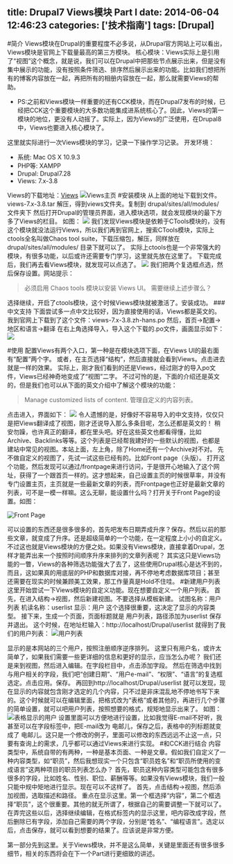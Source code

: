 title: Drupal7 Views模块   Part I
date: 2014-06-04 12:46:23
categories: ['技术指南']
tags: [Drupal]
---
#简介
Views模块在Drupal的重要程度不必多说，从Drupal官方网站上可以看出，Views模块是官网上下载量最高的第三方模块。
核心模块：Views实际上是引用了“视图”这个概念，就是说，我们可以在Drupal中把那些节点展示出来，但是没有集中展示的功能，没有按照条件筛选、排序然后展示出来的功能。比如我们想把所有的博客内容放在一起，再把所有的相册内容放在一起，那么就需要Views的帮助。

* PS:之前和Views模块一样重要的还有CCK模块，而在Drupal7发布的时候，已经把CCK这个重要模块的大多数功能集成进系统核心了。因此，Views的第一模块的地位，更没有人动摇了。实际上，因为Views的广泛使用，在Drupal8中，Views也要进入核心模块了。

这里就实际进行一次Views模块的学习，记录一下操作学习记录。
开发环境：

* 系统: Mac OS X 10.9.3
* PHP等: XAMPP
* Drupal: Drupal7.28
* Views: 7.x-3.8

<!--more-->
Views的下载地址：[Views](http://drupal.org/project/views)
![Views主页](http://i13.tietuku.com/c7fa6e3b67f998ff.png)
#安装模块
从上面的地址下载到文件。views-7.x-3.8.tar
解压，得到views文件夹。复制到 drupal/sites/all/modules/ 文件夹下
然后打开Drupal的管理员界面，进入模块选项，就会发现模块的最下方多了Views的栏目。
如图：
![](http://i13.tietuku.com/c7fa6e3b67f998ff.png)
我们发现Views模块是依赖于CTools模块的，没有这个模块就没法运行Views，所以我们再到官网上，搜索CTools模块，实际上ctools全名叫做Chaos tool suite，下载压缩包，解压，同样放在 drupal/sites/all/modules/ 目录下就可以了。
实际上ctools也是一个非常强大的模块，有很多功能，以后或许还需要专门学习，这里就先放在这里了。
下载完成后，我们再去看Views模块，就发现可以点选了。
![](http://i13.tietuku.com/7fee341e00522739.png)
我们把两个复选框点选，然后保存设置。网站提示：
>必须启用 Chaos tools 模块以安装 Views UI。
>需要继续上述步骤么？

选择继续，开启了ctools模块，这个时候Views模块就被激活了。安装成功。
###中文支持
下面尝试多一点中文比较好，因为直接使用的话，Views都是英文的。
我到官网上下载到了这个文件：views-7.x-3.8.zh-hans.po
然后，首页->配置->地区和语言->翻译
在右上角选择导入，导入这个下载的.po文件，画面显示如下：
![](http://i13.tietuku.com/2b51564ef245c846.png)

#使用
配置Views有两个入口，第一种是在模块选项下面，在Views UI的最右面有“配置”两个字。
或者，在主页选择“结构”，然后直接就会看到Views。点击进去就是一样的效果。
实际上，刚才我们看到的还是Views，经过刚才的导入po文件，Views已经神奇地变成了“视图”二字。
不过可怜的是，下面的介绍还是英文的，但是我们也可以从下面的英文介绍中了解这个模块的功能：

>Manage customized lists of content.
>管理自定义的内容列表。

点击进入，界面如下：
![](http://i13.tietuku.com/bb5437a6ab25a824.png)
令人遗憾的是，好像好不容易导入的中文支持，仅仅只是把Views翻译成了视图，刚才还说导入那么多条目呢，怎么还都是英文的！
稍安勿躁，也许真正的翻译，都在里头吧。好在这些英文也都看得懂，比如Archive、Backlinks等等。这个列表是已经帮我建好的一些默认的视图，也都是建站中常见的视图。本站上面，左上角，除了Home还有一个Archive对不对。
先不做自定义的视图了，先试一试这些已经有的。比如Front page（头版）。
打开这个功能，然后发现可以通过/frontpage来进行访问，于是很开心地输入了这个网址，获得了一个跟首页一样的。这才想起来，自己设置主页的时候很草率，并没有专门设置主页，主页就是一些最新文章的列表，而Frontpage也正好是最新文章的列表，可不是一模一样嘛。这么无聊，能设置什么吗？打开关于Front Page的设置。如图：

![Front Page](http://i13.tietuku.com/fdfd9f7a24ee41a8.png)

可以设置的东西还是很多很多的，首先吧发布日期弄成升序？保存。然后以前的那些文章，就变成了升序。还是超级简单的一个功能，在一定程度上小小的自定义。不过这也就是Views模块的方便之处。如果没有Views模块，直接拿着Drupal，怎样才能弄出来一个按照时间顺序升序来排列的文章列表呢？
其实这只是Views功能的一瞥，Views的各种筛选功能强大了去了，这些使用Drupal核心是达不到的，而且，这如果真的用底层的PHP和数据库对接，再不停地考虑数据库项目；甚至还需要在现实的时候兼顾美工效果，那工作量真是Hold不住哇。
#新建用户列表
这里开始尝试一下Views模块的自定义功能。现在想要自定义一个用户列表。
首先，在进入结构->视图，然后新建视图。不要选择从模板新建。
试图名称：用户列表
机读名称：userlist
显示：用户
这个选择很重要，这决定了显示的内容类型。
接下来，生成一个页面，页面标题就是 用户列表，路径添加为userlist
保存并退出。
这个时候，在地址栏输入：http://localhost/Drupal/userlist 就得到了我们的用户列表：
![用户列表](http://i13.tietuku.com/27206e05e506f148.png)

显示的是本网站的三个用户，按照注册顺序逆序排列。
这里只有用户名，或许太简单了，如果我们需要一些更详细的信息和更好的显示，应当怎么办呢？
我们还是来到视图，然后进入编辑。在字段栏目中，点击添加字段。
然后在筛选中找到与用户相关的字段，我们吧“创建日期”、“用户e-mail”、“权限”、“语言”的复选框选定。点击应用。保存。
再回到http://localhost/Drupal/userlist 就可以发现，现在显示的内容就包含刚才选定的几个内容，只不过是非床混乱地不停地书写下来的。这个时候就可以在编辑里面，把格式改为“表格”或者其他的，再进行几个步骤的简单设置，就可以吧用户列表，按照想要的格式，规矩地显示出来了。
如图：
![表格显示的用户](http://i13.tietuku.com/f7852167174d1d78.png)
设置里面可以方便地进行设置，比如我觉得E-mail不好听，我甚至可以在字段标签中，把E-mail改为 电邮儿，保存之后，表格中的列标题就变成了 电邮儿。这只是一个修改的例子，里面可以修改的东西远远不止这一点，只要有查询上的需求，几乎都可以通过Views来进行实现。
#和CCK进行结合
内容类型中，系统自带的有两种，一种是基本页面、一种是文章。假如我们自定义了一种内容类型，如“职员”，然后我想现实一个只包含“职员姓名”和“职员所使用的变成语言”这两种项目的职员列表怎么办？
首先，职员这种内容类型可能包含有很多很多的字段，比如姓名、性别、职位、薪酬等等。如果没有Views模块，我们一般只能中规中矩地进行显示。现在可以不这样了。
首先，点击结构->视图，然后添加视图，选取描述和路径。
重点在显示这里。第一个框选择“内容”，第二个框选择“职员”，这个很重要。其他的就无所谓了，根据自己的需要调整一下就可以了。
在弄完这些以后，选择继续编辑，在格式标签内的显示这里，吧内容改成字段，然后删除已有字段，添加自己需要的两个字段，分别是“姓名”、“编程语言”。选定以后，点击保存，就可以看到想要的结果了。应该说是非常方便。

第一部分先到这里。关于Views模块，并不是这么简单，关键是里面还有很多很多细节，相关的东西将会在下一个Part进行更细致的讲述。
